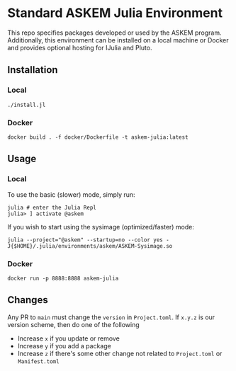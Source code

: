 # Standard ASKEM Julia Environment
This repo specifies packages developed or used by the ASKEM program. Additionally,
this environment can be installed on a local machine or Docker and provides optional hosting for
IJulia and Pluto.

## Installation
### Local
```
./install.jl
```

### Docker
```
docker build . -f docker/Dockerfile -t askem-julia:latest

```


## Usage

### Local

To use the basic (slower) mode, simply run:
```
julia # enter the Julia Repl
julia> ] activate @askem
```

If you wish to start using the sysimage (optimized/faster) mode:
```
julia --project="@askem" --startup=no --color yes -J{$HOME}/.julia/environments/askem/ASKEM-Sysimage.so
```

### Docker 

```
docker run -p 8888:8888 askem-julia
```

## Changes
Any PR to `main` must change the `version` in `Project.toml`.
If `x.y.z` is our version scheme, then do one of the following
- Increase `x` if you update or remove
- Increase `y` if you add a package
- Increase `z` if there's some other change not related to `Project.toml` or `Manifest.toml`
